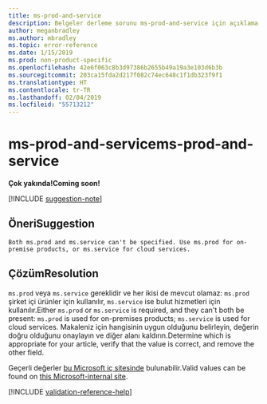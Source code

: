 ```yaml
---
title: ms-prod-and-service
description: Belgeler derleme sorunu ms-prod-and-service için açıklama ve çözüm
author: meganbradley
ms.author: mbradley
ms.topic: error-reference
ms.date: 1/15/2019
ms.prod: non-product-specific
ms.openlocfilehash: 42e6f063c8b3d97386b2655b49a19a3e103d6b3b
ms.sourcegitcommit: 203ca15fda2d217f082c74ec648c1f1db323f9f1
ms.translationtype: HT
ms.contentlocale: tr-TR
ms.lasthandoff: 02/04/2019
ms.locfileid: "55713212"
---
```

# <a name="ms-prod-and-service"></a><span data-ttu-id="eaa7b-103">ms-prod-and-service</span><span class="sxs-lookup"><span data-stu-id="eaa7b-103">ms-prod-and-service</span></span>

<span data-ttu-id="eaa7b-104">**Çok yakında!**</span><span class="sxs-lookup"><span data-stu-id="eaa7b-104">**Coming soon!**</span></span>

[!INCLUDE [suggestion-note](includes/suggestion-note.md)]

## <a name="suggestion"></a><span data-ttu-id="eaa7b-105">Öneri</span><span class="sxs-lookup"><span data-stu-id="eaa7b-105">Suggestion</span></span>

`Both ms.prod and ms.service can't be specified. Use ms.prod for on-premise products, or ms.service for cloud services.`

## <a name="resolution"></a><span data-ttu-id="eaa7b-106">Çözüm</span><span class="sxs-lookup"><span data-stu-id="eaa7b-106">Resolution</span></span>

<span data-ttu-id="eaa7b-107">`ms.prod` veya `ms.service` gereklidir ve her ikisi de mevcut olamaz: `ms.prod` şirket içi ürünler için kullanılır, `ms.service` ise bulut hizmetleri için kullanılır.</span><span class="sxs-lookup"><span data-stu-id="eaa7b-107">Either `ms.prod` or `ms.service` is required, and they can't both be present: `ms.prod` is used for on-premises products; `ms.service` is used for cloud services.</span></span> <span data-ttu-id="eaa7b-108">Makaleniz için hangisinin uygun olduğunu belirleyin, değerin doğru olduğunu onaylayın ve diğer alanı kaldırın.</span><span class="sxs-lookup"><span data-stu-id="eaa7b-108">Determine which is appropriate for your article, verify that the value is correct, and remove the other field.</span></span>

<span data-ttu-id="eaa7b-109">Geçerli değerler [bu Microsoft iç sitesinde](https://docsmetadatatool.azurewebsites.net/whitelists) bulunabilir.</span><span class="sxs-lookup"><span data-stu-id="eaa7b-109">Valid values can be found on [this Microsoft-internal site](https://docsmetadatatool.azurewebsites.net/whitelists).</span></span>

<!--make sure to add this file to your includes folder and verify the path-->
[!INCLUDE [validation-reference-help](includes/validation-reference-help.md)]
